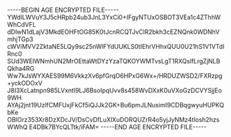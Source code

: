 -----BEGIN AGE ENCRYPTED FILE-----
YWdlLWVuY3J5cHRpb24ub3JnL3YxCi0+IFgyNTUxOSBOT3VEa1c4ZThhWWhCdVFL
dDlwN1dLajV3MkdEOHFtOG85K0tJcnRCQTJvClR2bkh3cEZNQnk0WDNhVmhjTGp3
cWViMVV2ZktaNE5LQy9sc25nWlFYdUUKLS0tIEhrVHhxQUU0U21hS1V1VTdIRnc0
SUd3WElWNmhUN2MrOEttaWtDYzYzaTQKOYWMTvsLgT1RXQslfLrgZjNLBQkha4RG
Ww7kJsWYXAES99M6VkkzXv6pfGrqO6HPxG6Wx+/HRDUZWSD2/FXRzpg+yckODOxV
J8I3XcLatnpn985LVxntI9LJ6BsoIpqUvv8s458WvDXxK0uVXoGzDCVYSjjEo9WH
AYAj2jnt19UzlfCMFUxjFkCf5iQJJk2GK+Bu6pmJLNusimI9CDBqgwyuHUPKQbKe
OBlOrz353Xr8DzXDcJV/DsCvDfLuXlXuDORQUZrR4o5yjJyNMz4tlosh2hzsWWhQ
E4DBk7BYcQLTtk/iFAM=
-----END AGE ENCRYPTED FILE-----
